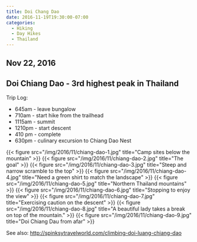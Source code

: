 ```yaml
---
title: Doi Chang Dao
date: 2016-11-19T19:30:00-07:00
categories:
  - Hiking
  - Day Hikes
  - Thailand
---
```

## Nov 22, 2016
## Doi Chiang Dao - 3rd highest peak in Thailand

Trip Log:

* 645am - leave bungalow
* 710am - start hike from the trailhead
* 1115am - summit
* 1210pm - start descent
* 410 pm - complete
* 630pm - culinary excursion to Chiang Dao Nest

{{< figure src="/img/2016/11/chiang-dao-1.jpg" title="Camp sites below the mountain" >}}
{{< figure src="/img/2016/11/chiang-dao-2.jpg" title="The goal" >}}
{{< figure src="/img/2016/11/chiang-dao-3.jpg" title="Steep and narrow scramble to the top" >}}
{{< figure src="/img/2016/11/chiang-dao-4.jpg" title="Need a green shirt to match the landscape" >}}
{{< figure src="/img/2016/11/chiang-dao-5.jpg" title="Northern Thailand mountains" >}}
{{< figure src="/img/2016/11/chiang-dao-6.jpg" title="Stopping to enjoy the view" >}}
{{< figure src="/img/2016/11/chiang-dao-7.jpg" title="Exercising caution on the descent" >}}
{{< figure src="/img/2016/11/chiang-dao-8.jpg" title="A beautiful lady takes a break on top of the mountain." >}}
{{< figure src="/img/2016/11/chiang-dao-9.jpg" title="Doi Chiang Dau from afar" >}}

 See also: http://spinksytravelworld.com/climbing-doi-luang-chiang-dao
